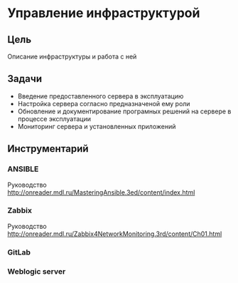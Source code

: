 # Управление инфраструктурой

## Цель

Описание инфраструктуры и работа с ней

## Задачи

- Введение предоставленного сервера в эксплуатацию
- Настройка сервера согласно предназначеной ему роли
- Обновление и документирование програмных решений на сервере в процессе эксплуатации
- Мониторинг сервера и установленных приложений

## Инструментарий

### ANSIBLE

Руководство
<http://onreader.mdl.ru/MasteringAnsible.3ed/content/index.html>

### Zabbix

Руководство
<http://onreader.mdl.ru/Zabbix4NetworkMonitoring.3rd/content/Ch01.html>

### GitLab

### Weblogic server
